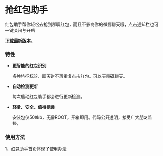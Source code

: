 # 抢红包助手

红包助手帮你轻松去抢到群聊红包，而且不影响你的微信聊天哦，点击通知栏也可一键关闭与开启

[**下载最新版本**](https://github.com/maozhi2447/RedEnvelopeHelper/raw/master/release/RedEnvelopeHelper.apk)。

### 特性
  
- **更智能的红包识别**
  
  多种特征标识，聊天时不再重复点击红包。可以无障碍聊天。
  
- **自动检测更新**
  
  每次启动红包助手都会进行更新检测。
  
- **轻量、安全、值得信赖**
  
  安装包仅500kb，无需ROOT，开箱即用。代码公开透明，接受广大朋友监督。

### 使用方法

1、红包助手首页体现了使用办法

